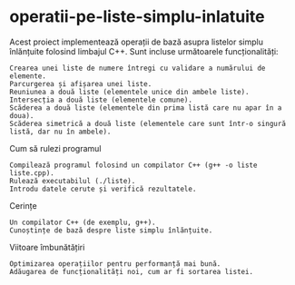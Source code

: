 # operatii-pe-liste-simplu-inlatuite

Acest proiect implementează operații de bază asupra listelor simplu înlănțuite folosind limbajul C++. Sunt incluse următoarele funcționalități:

    Crearea unei liste de numere întregi cu validare a numărului de elemente.
    Parcurgerea și afișarea unei liste.
    Reuniunea a două liste (elementele unice din ambele liste).
    Intersecția a două liste (elementele comune).
    Scăderea a două liste (elementele din prima listă care nu apar în a doua).
    Scăderea simetrică a două liste (elementele care sunt într-o singură listă, dar nu în ambele).

Cum să rulezi programul

    Compilează programul folosind un compilator C++ (g++ -o liste liste.cpp).
    Rulează executabilul (./liste).
    Introdu datele cerute și verifică rezultatele.

Cerințe

    Un compilator C++ (de exemplu, g++).
    Cunoștințe de bază despre liste simplu înlănțuite.

Viitoare îmbunătățiri

    Optimizarea operațiilor pentru performanță mai bună.
    Adăugarea de funcționalități noi, cum ar fi sortarea listei.
